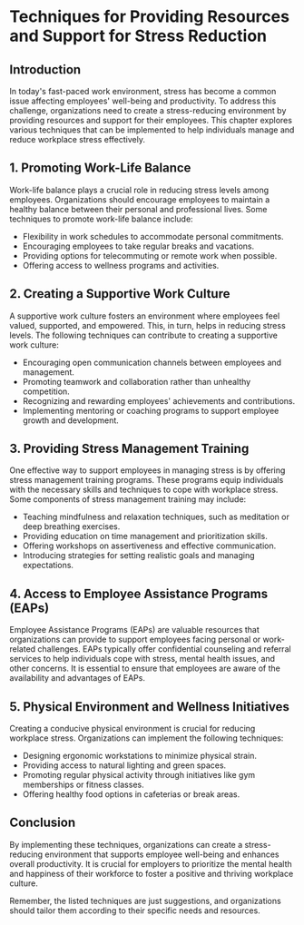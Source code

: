 # Techniques for Providing Resources and Support for Stress Reduction

## Introduction

In today's fast-paced work environment, stress has become a common issue affecting employees' well-being and productivity. To address this challenge, organizations need to create a stress-reducing environment by providing resources and support for their employees. This chapter explores various techniques that can be implemented to help individuals manage and reduce workplace stress effectively.

## 1\. Promoting Work-Life Balance

Work-life balance plays a crucial role in reducing stress levels among employees. Organizations should encourage employees to maintain a healthy balance between their personal and professional lives. Some techniques to promote work-life balance include:

- Flexibility in work schedules to accommodate personal commitments.
- Encouraging employees to take regular breaks and vacations.
- Providing options for telecommuting or remote work when possible.
- Offering access to wellness programs and activities.

## 2\. Creating a Supportive Work Culture

A supportive work culture fosters an environment where employees feel valued, supported, and empowered. This, in turn, helps in reducing stress levels. The following techniques can contribute to creating a supportive work culture:

- Encouraging open communication channels between employees and management.
- Promoting teamwork and collaboration rather than unhealthy competition.
- Recognizing and rewarding employees' achievements and contributions.
- Implementing mentoring or coaching programs to support employee growth and development.

## 3\. Providing Stress Management Training

One effective way to support employees in managing stress is by offering stress management training programs. These programs equip individuals with the necessary skills and techniques to cope with workplace stress. Some components of stress management training may include:

- Teaching mindfulness and relaxation techniques, such as meditation or deep breathing exercises.
- Providing education on time management and prioritization skills.
- Offering workshops on assertiveness and effective communication.
- Introducing strategies for setting realistic goals and managing expectations.

## 4\. Access to Employee Assistance Programs (EAPs)

Employee Assistance Programs (EAPs) are valuable resources that organizations can provide to support employees facing personal or work-related challenges. EAPs typically offer confidential counseling and referral services to help individuals cope with stress, mental health issues, and other concerns. It is essential to ensure that employees are aware of the availability and advantages of EAPs.

## 5\. Physical Environment and Wellness Initiatives

Creating a conducive physical environment is crucial for reducing workplace stress. Organizations can implement the following techniques:

- Designing ergonomic workstations to minimize physical strain.
- Providing access to natural lighting and green spaces.
- Promoting regular physical activity through initiatives like gym memberships or fitness classes.
- Offering healthy food options in cafeterias or break areas.

## Conclusion

By implementing these techniques, organizations can create a stress-reducing environment that supports employee well-being and enhances overall productivity. It is crucial for employers to prioritize the mental health and happiness of their workforce to foster a positive and thriving workplace culture.

Remember, the listed techniques are just suggestions, and organizations should tailor them according to their specific needs and resources.
